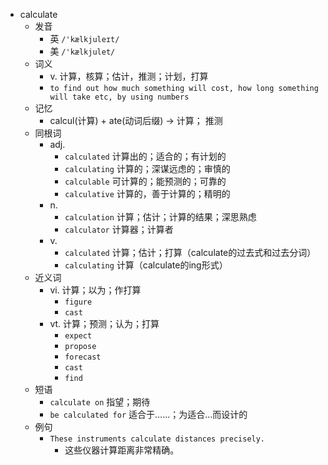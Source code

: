 - calculate
  - 发音
    - 英 `/'kælkjuleɪt/`
    - 美 `/'kælkjulet/`
  - 词义
    - v. 计算，核算；估计，推测；计划，打算
    - `to find out how much something will cost, how long something will take etc, by using numbers`
  - 记忆
    - calcul(计算) + ate(动词后缀) → 计算； 推测
  - 同根词
    - adj.
      - `calculated` 计算出的；适合的；有计划的
      - `calculating` 计算的；深谋远虑的；审慎的
      - `calculable` 可计算的；能预测的；可靠的
      - `calculative` 计算的，善于计算的；精明的
    - n.
      - `calculation` 计算；估计；计算的结果；深思熟虑
      - `calculator` 计算器；计算者
    - v.
      - `calculated` 计算；估计；打算（calculate的过去式和过去分词）
      - `calculating` 计算（calculate的ing形式）
  - 近义词
    - vi. 计算；以为；作打算
      - `figure`
      - `cast`
    - vt. 计算；预测；认为；打算
      - `expect`
      - `propose`
      - `forecast`
      - `cast`
      - `find`
  - 短语
    - `calculate on` 指望；期待 
    - `be calculated for` 适合于……；为适合…而设计的 
  - 例句
    - `These instruments calculate distances precisely.`
      - 这些仪器计算距离非常精确。

